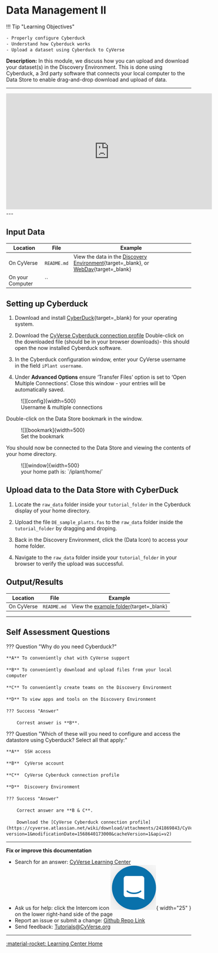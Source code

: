 # Data Management II


!!! Tip "Learning Objectives"

    - Properly configure Cyberduck
    - Understand how Cyberduck works
    - Upload a dataset using Cyberduck to CyVerse

**Description:** In this module, we discuss how you can upload and download your dataset(s) in the Discovery Environment. This is done using Cyberduck, a 3rd party software that connects your local computer to the Data Store to enable drag-and-drop download and upload of data.

---
<div class="video-container">
<iframe width="560" height="315" src="https://www.youtube.com/embed/RjvoF3i7zNE" title="YouTube video player" frameborder="0" allow="accelerometer; autoplay; clipboard-write; encrypted-media; gyroscope; picture-in-picture" allowfullscreen></iframe>
</div>
---

## Input Data

| Location | File | Example |
|--------|-------------|---------|
| On CyVerse | `README.md` | View the data in the [Discovery Environment](https://de.cyverse.org/data/ds/iplant/home/shared/usda/usfs/r3/coconino/training_data/mahan){target=_blank}, or [WebDav](https://data.cyverse.org/dav-anon/iplant/projects/usda/usfs/r3/coconino/training_data/mahan/){target=_blank} |
| On your Computer | `` | ||                      

## Setting up Cyberduck

[bookmark]: assets/cyberduck/cyberduck_bookmark.png
[config]: assets/cyberduck/cyberduck_config.png
[window]: assets/cyberduck/cyberduck_window.png

1.  Download and install [CyberDuck](https://cyberduck.io){target=_blank} for your operating system.

2. Download the [CyVerse Cyberduck connection profile](https://cyverse.atlassian.net/wiki/download/attachments/241869843/CyVerseDataStore.cyberduckprofile?version=1&modificationDate=1568640173000&cacheVersion=1&api=v2) Double-click on the downloaded file (should be in your browser downloads)- this should open the now installed Cyberduck software.

3. In the Cyberduck configuration window, enter your CyVerse username in the field `iPlant username`.

4. Under **Advanced Options** ensure ‘Transfer Files’ option is set to ‘Open Multiple Connections’. Close this window - your entries will be automatically saved.

<figure markdown> 
  <a>![][config]{width=500}
    <figcaption>Username & multiple connections</figcaption>
  </a>
</figure>

Double-click on the Data Store bookmark in the window.

<figure markdown> 
  <a>![][bookmark]{width=500}
    <figcaption>Set the bookmark</figcaption>
  </a>
</figure>

You should now be connected to the Data Store and viewing the contents of your home directory.

<figure markdown> 
  <a>![][window]{width=500}
    <figcaption>your home path is: `/iplant/home/<username>`</figcaption>
  </a>
</figure>

## Upload data to the Data Store with CyberDuck

1.  Locate the `raw_data` folder inside your `tutorial_folder` in the Cyberduck display of your home
    directory.

2. Upload the file `DE_sample_plants.fas` to the `raw_data` folder inside the `tutorial_folder` by dragging and droping.

3. Back in the Discovery Environment, click the (Data Icon) to access your home folder.

4. Navigate to the `raw_data` folder inside your `tutorial_folder` in your browser to verify the upload was successful.

## Output/Results


| Location | File | Example |
|--------|-------------|---------|
| On CyVerse | `README.md` | View the [example folder](https://datacommons.cyverse.org/browse/iplant/home/shared/cyverse_training/cyverse_mooc){target=_blank} |


------------------------------------------------------------------------

## Self Assessment Questions

??? Question "Why do you need Cyberduck?"

    **A** To conveniently chat with CyVerse support

    **B** To conveniently download and upload files from your local computer
    
    **C** To conveniently create teams on the Discovery Environment

    **D** To view apps and tools on the Discovery Environment

    ??? Success "Answer"
        
        Correst answer is **B**.


??? Question "Which of these will you need to configure and access the datastore using Cyberduck? Select all that apply:"

    **A**  SSH access

    **B**  CyVerse account

    **C**  CyVerse Cyberduck connection profile

    **D**  Discovery Environment

    ??? Success "Answer"

        Correct answer are **B & C**.

        Download the [CyVerse Cyberduck connection profile](https://cyverse.atlassian.net/wiki/download/attachments/241869843/CyVerseDataStore.cyberduckprofile?version=1&modificationDate=1568640173000&cacheVersion=1&api=v2) 

-----------------------------------------------------------------------

**Fix or improve this documentation**

  - Search for an answer:
     [CyVerse Learning Center](https://learning.cyverse.org)
  - Ask us for help:
    click the Intercom icon ![Intercom](assets/intercom.png){ width="25" } on the lower right-hand side of the page
  - Report an issue or submit a change:
    [Github Repo Link](https://github.com/cyverse-learning-materials/)
  - Send feedback: <Tutorials@CyVerse.org>
  
------------------------------------------------------------------------

[:material-rocket: Learning Center Home](http://learning.cyverse.org/)